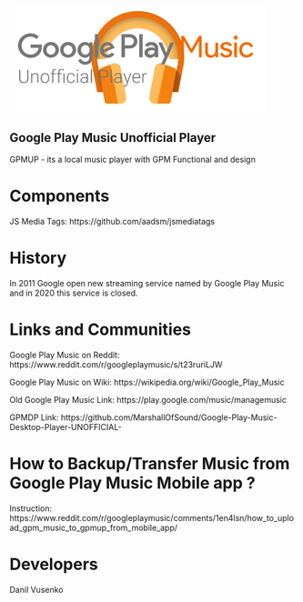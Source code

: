 <img src="img/logo.png" width="450px"><br>
<h2>Google Play Music Unofficial Player</h2>
<p>GPMUP - its a local music player with GPM Functional and design</p>

<h1>Components</h1>
<p>JS Media Tags: https://github.com/aadsm/jsmediatags</p>

<h1>History</h1>
<p>In 2011 Google open new streaming service named by Google Play Music<br> and in 2020 this service is closed.</p>

<h1>Links and Communities</h1>
<p>Google Play Music on Reddit: https://www.reddit.com/r/googleplaymusic/s/t23ruriLJW</p>
<p>Google Play Music on Wiki: https://wikipedia.org/wiki/Google_Play_Music</p>
<p>Old Google Play Music Link: https://play.google.com/music/managemusic</p>
<p>GPMDP Link: https://github.com/MarshallOfSound/Google-Play-Music-Desktop-Player-UNOFFICIAL-</p>

<h1>How to Backup/Transfer Music from Google Play Music Mobile app ?</h1>

<p>Instruction: https://www.reddit.com/r/googleplaymusic/comments/1en4lsn/how_to_upload_gpm_music_to_gpmup_from_mobile_app/</p>

<h1>Developers</h1>
<p>Danil Vusenko</p>
